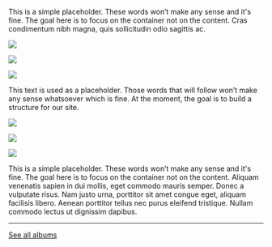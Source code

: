 
This is a simple placeholder. These words won’t make any sense and it's fine. The goal here is to focus on the container not on the content. Cras condimentum nibh magna, quis sollicitudin odio sagittis ac.

![](https://raw.githubusercontent.com/firepress-org/themes-content/master/112_readiness/images/album-three/pascal-trip_301.jpg)

![](https://raw.githubusercontent.com/firepress-org/themes-content/master/112_readiness/images/album-three/pascal-trip_302.jpg)

![](https://raw.githubusercontent.com/firepress-org/themes-content/master/112_readiness/images/album-three/pascal-trip_303.jpg)

This text is used as a placeholder. Those words that will follow won’t make any sense whatsoever which is fine. At the moment, the goal is to build a structure for our site. 

![](https://raw.githubusercontent.com/firepress-org/themes-content/master/112_readiness/images/album-three/pascal-trip_304.jpg)

![](https://raw.githubusercontent.com/firepress-org/themes-content/master/112_readiness/images/album-three/pascal-trip_305.jpg)

![](https://raw.githubusercontent.com/firepress-org/themes-content/master/112_readiness/images/album-three/pascal-trip_306.jpg)

This is a simple placeholder. These words won’t make any sense and it's fine. The goal here is to focus on the container not on the content. Aliquam venenatis sapien in dui mollis, eget commodo mauris semper. Donec a vulputate risus. Nam justo urna, porttitor sit amet congue eget, aliquam facilisis libero. Aenean porttitor tellus nec purus eleifend tristique. Nullam commodo lectus ut dignissim dapibus.

---

<a href="/focusing-on-pictures/" class="button button-block button-primary button-rounded">See all albums</a><br>